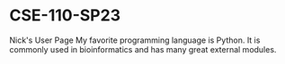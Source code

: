 # CSE-110-SP23
Nick's User Page
My favorite programming language is Python. It is commonly used in bioinformatics and has many great external modules. 